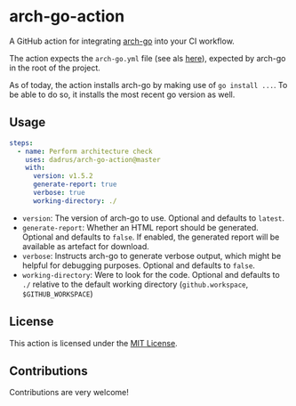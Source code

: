 # arch-go-action

A GitHub action for integrating [arch-go](https://github.com/fdaines/arch-go) into your CI workflow.

The action expects the `arch-go.yml` file (see als [here](https://github.com/fdaines/arch-go/tree/master#file-arch-goyml)), expected by arch-go in the root of the project.

As of today, the action installs arch-go by making use of `go install ...`. To be able to do so, it installs the most recent go version as well.

## Usage

```yaml
steps:
  - name: Perform architecture check
    uses: dadrus/arch-go-action@master
    with:
      version: v1.5.2
      generate-report: true
      verbose: true
      working-directory: ./
```

* `version`: The version of arch-go to use. Optional and defaults to `latest`.
* `generate-report`: Whether an HTML report should be generated. Optional and defaults to `false`. If enabled, the generated report will be available as artefact for download.
* `verbose`: Instructs arch-go to generate verbose output, which might be helpful for debugging purposes. Optional and defaults to `false`.
* `working-directory`: Were to look for the code. Optional and defaults to `./` relative to the default working directory (`github.workspace`, `$GITHUB_WORKSPACE`)

## License

This action is licensed under the [MIT License](https://github.com/dadrus/arch-go-action/blob/main/LICENSE).

## Contributions

Contributions are very welcome!
